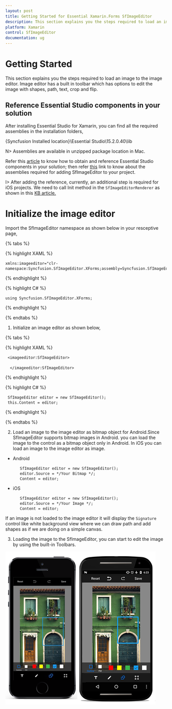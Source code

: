 ```yaml
---
layout: post
title: Getting Started for Essential Xamarin.Forms SfImageEditor
description: This section explains you the steps required to load an image to the image editor. Image editor has a built in toolbar which has options to edit the image with shapes, path, text, crop and flip.
platform: Xamarin
control: SfImageEditor
documentation: ug
---
```

# Getting Started

This section explains you the steps required to load an image to the image editor. Image editor has a built in toolbar which has options to edit the image with shapes, path, text, crop and flip.

## Reference Essential Studio components in your solution

After installing Essential Studio for Xamarin, you can find all the required assemblies in the installation folders, 

{Syncfusion Installed location}\Essential Studio\15.2.0.40\lib

N> Assemblies are available in unzipped package location in Mac.

Refer this [article](https://help.syncfusion.com/xamarin/introduction/download-and-installation) to know how to obtain and reference Essential Studio components in your solution; then refer [this](https://help.syncfusion.com/xamarin/introduction/control-dependencies#sfimageeditor) link to know about the assemblies required for adding SfImageEditor to your project.

I> After adding the reference, currently, an additional step is required for iOS projects. We need to call Init method in the `SfImageEditorRenderer` as shown in this [KB article.](http://www.syncfusion.com/support/kb/7772)

# Initialize the image editor

Import the SfImageEditor namespace as shown below in your resceptive page,

{% tabs %}

{% highlight XAML %}

    xmlns:imageeditor="clr-namespace:Syncfusion.SfImageEditor.XForms;assembly=Syncfusion.SfImageEditor.XForms"

{% endhighlight %}

{% highlight C# %}

    using Syncfusion.SfImageEditor.XForms;

{% endhighlight %}

{% endtabs %}

1. Initialize an image editor as shown below,

{% tabs %}

{% highlight XAML %}

     <imageeditor:SfImageEditor>

      </imageeditor:SfImageEditor>

{% endhighlight %}

{% highlight C# %}

     SfImageEditor editor = new SfImageEditor();
     this.Content = editor;

{% endhighlight %}

{% endtabs %}

2. Load an image to the image editor as bitmap object for Android.Since SfImageEditor supports bitmap images in Android. you can load the image to the control as a bitmap object only in Android.
In iOS you can load an image to the image editor as image.
  
  * Android
        
           SfImageEditor editor = new SfImageEditor();
           editor.Source = */Your Bitmap */;
           Content = editor;
  * iOS
  
           SfImageEditor editor = new SfImageEditor();
           editor.Source = */Your Image */;
           Content = editor;


If an image is not loaded to the image editor it will display the `Signature` control like white background view where we can draw path and add shapes as if we are doing on a simple canvas.

3. Loading the image to the SfImageEditor, you can start to edit the image by using the built-in Toolbars.



![SfImageEditor](ImageEditor_images/gettingstarted.png)

